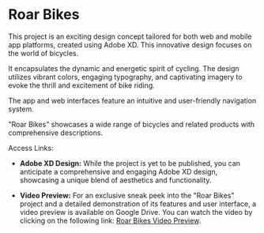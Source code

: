 # Roar Bikes

This project is an exciting design concept tailored for both web and mobile app platforms, created using Adobe XD. This innovative design focuses on the world of bicycles.

It encapsulates the dynamic and energetic spirit of cycling. The design utilizes vibrant colors, engaging typography, and captivating imagery to evoke the thrill and excitement of bike riding.

The app and web interfaces feature an intuitive and user-friendly navigation system. 

"Roar Bikes" showcases a wide range of bicycles and related products with comprehensive descriptions.

Access Links:
- **Adobe XD Design:** While the project is yet to be published, you can anticipate a comprehensive and engaging Adobe XD design, showcasing a unique blend of aesthetics and functionality.

- **Video Preview:** For an exclusive sneak peek into the "Roar Bikes" project and a detailed demonstration of its features and user interface, a video preview is available on Google Drive. You can watch the video by clicking on the following link: [Roar Bikes Video Preview](https://drive.google.com/drive/folders/1FG5YRDPb9i0y_sgZT8k5lzQ3tIYs8NUN?usp=sharing).
